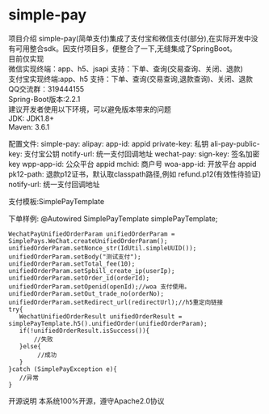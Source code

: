# simple-pay
项目介绍
simple-pay(简单支付)集成了支付宝和微信支付(部分),在实际开发中没有可用整合sdk。因支付项目多，便整合了一下,无缝集成了SpringBoot。<br/>
目前仅实现 <br/>
    微信实现终端：app、h5、jsapi 支持：下单、查询(交易查询、关闭、退款)<br/>
    支付宝实现终端:app、h5 支持：下单、查询(交易查询,退款查询)、关闭、退款<br/>
QQ交流群：319444155<br/>
Spring-Boot版本:2.2.1<br/>
建议开发者使用以下环境，可以避免版本带来的问题<br/>
    JDK: JDK1.8+<br/>
    Maven: 3.6.1<br/>

配置文件:
simple-pay:
  alipay:
    app-id: appid
    private-key: 私钥
    ali-pay-public-key: 支付宝公钥
    notify-url: 统一支付回调地址
  wechat-pay:
    sign-key: 签名加密key
    wpp-app-id: 公众平台 appid
    mchid: 商户号
    woa-app-id: 开放平台 appid
    pk12-path: 退款p12证书，默认取classpath路径,例如 refund.p12(有效性待验证)
    notify-url: 统一支付回调地址

支付模板:SimplePayTemplate
    
下单样例:
    @Autowired
    SimplePayTemplate simplePayTemplate;
    
    WechatPayUnifiedOrderParam unifiedOrderParam = SimplePays.WeChat.createUnifiedOrderParam();
    unifiedOrderParam.setNonce_str(IdUtil.simpleUUID());
    unifiedOrderParam.setBody("测试支付");
    unifiedOrderParam.setTotal_fee(10);
    unifiedOrderParam.setSpbill_create_ip(userIp);
    unifiedOrderParam.setOrder_id(orderId);
    unifiedOrderParam.setOpenid(openId);//woa 支付使用。
    unifiedOrderParam.setOut_trade_no(orderNo);
    unifiedOrderParam.setRedirect_url(redirectUrl);//h5重定向链接
    try{
       WechatUnifiedOrderResult unifiedOrderResult = simplePayTemplate.h5().unifiedOrder(unifiedOrderParam);
       if(!unifiedOrderResult.isSuccess()){
           //失败
       }else{
            //成功
       }
    }catch (SimplePayException e){
       //异常
    }
    
开源说明
本系统100%开源，遵守Apache2.0协议
